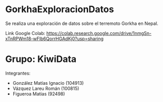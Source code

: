 # GorkhaExploracionDatos
Se realiza una exploración de datos sobre el terremoto Gorkha en Nepal.

Link Google Colab:
https://colab.research.google.com/drive/1nmgSn-xTnRPWm18-wFIb6QorrHGAdKj0?usp=sharing

# Grupo: KiwiData
Integrantes:
*  González Matías Ignacio (104913)
*  Vázquez Lareu Román (100815)
*  Figueroa Matias (92498)
